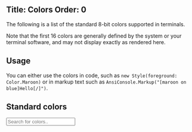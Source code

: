 Title: Colors
Order: 0
---

The following is a list of the standard 8-bit colors supported in terminals.

Note that the first 16 colors are generally defined by the system or your terminal software, and may not display exactly as rendered here.

## Usage

You can either use the colors in code, such as `new Style(foreground: Color.Maroon)` or
in markup text such as `AnsiConsole.Markup("[maroon on blue]Hello[/]")`.

## Standard colors

<input
    id="colorSearch"
    type="search"
    oninput="search(this, 'color-results', 2)"
    placeholder="Search for colors.."
    title="Type in a color" />

<?# ColorTable /?>
